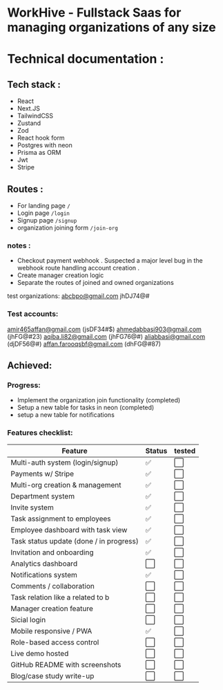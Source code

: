 # WorkHive - Fullstack Saas for managing organizations of any size

# Technical documentation :

## Tech stack :
- React 
- Next.JS
- TailwindCSS
- Zustand
- Zod
- React hook form
- Postgres with neon
- Prisma as ORM
- Jwt
- Stripe

## Routes :
- For landing page `/`
- Login page `/login`
- Signup page `/signup`
- organization joining form `/join-org`

### notes :
- Checkout payment webhook . Suspected a major level bug in the webhook route handling account creation .
- Create manager creation logic 
- Separate the routes of joined and owned organizations

test organizations:
abcbpo@gmail.com  jhDJ74@#

### Test accounts:

amir465affan@gmail.com (jsDF34#$)
ahmedabbasi903@gmail.com (jhFG@#23)
aqiba.li82@gmail.com (jhFG76@#)
aliabbasi@gmail.com (djDF56@#)
affan.farooqsbf@gmail.com (dhFG@#87)

## Achieved:

### **Progress**:
- Implement the organization join functionality (completed)
- Setup a new table for tasks in neon (completed)
- setup a new table for notifications

### **Features checklist**:

| Feature                                 | Status | tested |
| --------------------------------------- | ------ | ------ |
| Multi-auth system (login/signup)        | ✅     | ⬜    |
| Payments w/ Stripe                      | ✅     | ⬜    |
| Multi-org creation & management         | ✅     | ⬜    |
| Department system                       | ✅     | ⬜    |
| Invite system                           | ✅     | ⬜    |
| Task assignment to employees            | ✅     | ⬜    |
| Employee dashboard with task view       | ✅     | ⬜    |
| Task status update (done / in progress) | ✅     | ⬜    |
| Invitation and onboarding               | ✅     | ⬜    |
| Analytics dashboard                     | ⬜     | ⬜    |
| Notifications system                    | ✅     | ⬜    |
| Comments / collaboration                | ⬜     | ⬜    |
| Task relation like a related to b       | ⬜     | ⬜    |
| Manager creation feature                | ⬜     | ⬜    |
| Sicial login                            | ⬜     | ⬜    |
| Mobile responsive / PWA                 | ✅     | ⬜    |
| Role-based access control               | ⬜     | ⬜    |
| Live demo hosted                        | ⬜     | ⬜    |
| GitHub README with screenshots          | ⬜     | ⬜    |
| Blog/case study write-up                | ⬜     | ⬜    |